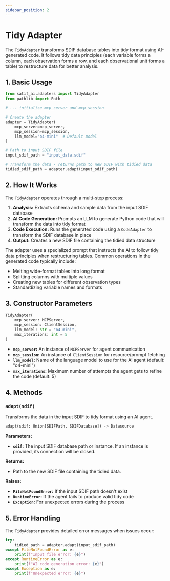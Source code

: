```yaml
---
sidebar_position: 2
---
```

# Tidy Adapter


The `TidyAdapter` transforms SDIF database tables into tidy format using AI-generated code. It follows tidy data principles (each variable forms a column, each observation forms a row, and each observational unit forms a table) to restructure data for better analysis.

## 1. Basic Usage

```python
from satif_ai.adapters import TidyAdapter
from pathlib import Path

# ... initialize mcp_server and mcp_session

# Create the adapter
adapter = TidyAdapter(
    mcp_server=mcp_server,
    mcp_session=mcp_session,
    llm_model="o4-mini"  # Default model
)

# Path to input SDIF file
input_sdif_path = "input_data.sdif"

# Transform the data - returns path to new SDIF with tidied data
tidied_sdif_path = adapter.adapt(input_sdif_path)
```

## 2. How It Works

The `TidyAdapter` operates through a multi-step process:

1. **Analysis:** Extracts schema and sample data from the input SDIF database
2. **AI Code Generation:** Prompts an LLM to generate Python code that will transform the data into tidy format
3. **Code Execution:** Runs the generated code using a `CodeAdapter` to transform the SDIF database in place
4. **Output:** Creates a new SDIF file containing the tidied data structure

The adapter uses a specialized prompt that instructs the AI to follow tidy data principles when restructuring tables. Common operations in the generated code typically include:
- Melting wide-format tables into long format
- Splitting columns with multiple values
- Creating new tables for different observation types
- Standardizing variable names and formats

## 3. Constructor Parameters

```python
TidyAdapter(
    mcp_server: MCPServer,
    mcp_session: ClientSession,
    llm_model: str = "o4-mini",
    max_iterations: int = 5
)
```

- **`mcp_server`:** An instance of `MCPServer` for agent communication
- **`mcp_session`:** An instance of `ClientSession` for resource/prompt fetching
- **`llm_model`:** Name of the language model to use for the AI agent (default: "o4-mini")
- **`max_iterations`:** Maximum number of attempts the agent gets to refine the code (default: 5)

## 4. Methods

### `adapt(sdif)`

Transforms the data in the input SDIF to tidy format using an AI agent.

```python
adapt(sdif: Union[SDIFPath, SDIFDatabase]) -> Datasource
```

**Parameters:**
- **`sdif`:** The input SDIF database path or instance. If an instance is provided, its connection will be closed.

**Returns:**
- Path to the new SDIF file containing the tidied data.

**Raises:**
- **`FileNotFoundError`:** If the input SDIF path doesn't exist
- **`RuntimeError`:** If the agent fails to produce valid tidy code
- **`Exception`:** For unexpected errors during the process

## 5. Error Handling

The `TidyAdapter` provides detailed error messages when issues occur:

```python
try:
    tidied_path = adapter.adapt(input_sdif_path)
except FileNotFoundError as e:
    print(f"Input file error: {e}")
except RuntimeError as e:
    print(f"AI code generation error: {e}")
except Exception as e:
    print(f"Unexpected error: {e}")
```
